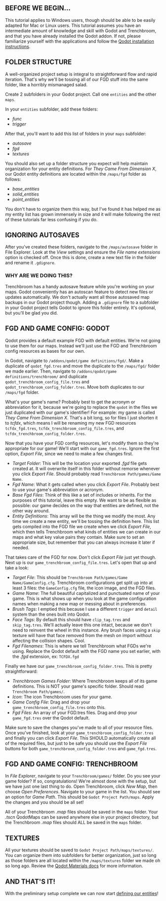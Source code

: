## BEFORE WE BEGIN…
This tutorial applies to Windows users, though should be able to be easily adapted for Mac or Linux users. This tutorial assumes you have an intermediate amount of knowledge and skill with Godot and Trenchbroom, and that you have already installed the Qodot addon. If not, please familiarize yourself with the applications and follow the [Qodot installation instructions](https://qodotplugin.github.io/docs/beginner's-guide-to-qodot/).

## FOLDER STRUCTURE
A well-organized project setup is integral to straightforward flow and rapid iteration. That's why we'll be tossing all of our FGD stuff into the same folder, like a horribly mismanaged salad.

Create 2 subfolders in your Godot project. Call one `entities` and the other `maps`.

In your `entities` subfolder, add these folders:
- _func_
- _trigger_

After that, you'll want to add this list of folders in your `maps` subfolder:
- _autosave_
- _fgd_
- _textures_

You should also set up a folder structure you expect will help maintain organization for your entity definitions. For _They Came From Dimension X_, our Qodot entity definitions are located within the `/maps/fgd` folder as follows:
- _base_entities_
- _solid_entities_
- _point_entities_

You don't have to organize them this way, but I've found it has helped me as my entity list has grown immensely in size and it will make following the rest of these tutorials far less confusing if you do.

## IGNORING AUTOSAVES
After you've created these folders, navigate to the `/maps/autosave` folder in File Explorer. Look at the _View_ settings and ensure the _File name extensions_ option is checked off. Once this is done, create a new text file in the folder and rename it `.gdignore`.

### WHY ARE WE DOING THIS?
Trenchbroom has a handy autosave feature while you're working on your maps. Godot conveniently has an autoscan feature to detect new files or updates automatically. We don't actually want all those autosaved map backups in our Godot project though. Adding a `.gdignore` file to a subfolder in your Godot project tells Godot to ignore this folder entirely. It's optional, but you'll be glad you did.

## FGD AND GAME CONFIG: GODOT
Qodot provides a default example FGD with default entities. We're not going to use them for our maps. Instead we'll just use the FGD and Trenchbroom config resources as bases for our own.

In Godot, navigate to `/addons/qodot/game definitions/fgd/`. Make a duplicate of `qodot_fgd.tres` and move the duplicate to the `/maps/fgd/` folder we made earlier. Then, navigate to `/addons/qodot/game definitions/trenchbroom/` and duplicate `qodot_trenchbroom_config_file.tres` and `qodot_trenchbroom_config_folder.tres`. Move both duplicates to our `/maps/fgd` folder.

What's your game's name? Probably best to get the acronym or abbreviation for it, because we're going to replace the `qodot` in the files we just duplicated with our game's identifier! For example: my game is called _They Came From Dimension X_. That's a bit long, so for files I just shorten it to _tcfdx_, which means I will be renaming my new FGD resources `tcfdx_fgd.tres`, `tcfdx_trenchbroom_config_file.tres`, and `tcfdx_trenchbroom_config_folder.tres`.

Now that you have your FGD config resources, let's modify them so they're appropriate for our game! We'll start with our `game_fgd.tres`. Ignore the first option, _Export File_, since we need to make a few changes first.
- _Target Folder_: This will be the location your exported _.fgd_ file gets created at. It will overwrite itself in this folder without remorse whenever you click _Export File_. Should probably read `Trenchbroom Path/games/Game Name`.
- _Fgd Name_: What it gets called when you click _Export File_. Probably best to use your game's abbreviation or acronym.
- _Base Fgd Files_: Think of this like a set of includes or inherits. For the purposes of this tutorial, leave this empty. We want to be as flexible as possible: our game decides on the way that entities are defined, not the other way around.
- _Entity Definitions_: This array will be the thing we modify the most. Any time we create a new entity, we'll be tossing the definition here. This list gets compiled into the FGD file we create when we click _Export File_, which then tells Trenchbroom what kinds of entities we can create in our maps and what key value pairs they contain. Make sure to set an appropriate size, but remember that you can always increase it later if needed.

That takes care of the FGD for now. Don't click _Export File_ just yet though. Next up is our `game_trenchbroom_config_file.tres`. Let's open that up and take a look:
- _Target File_: This should be `Trenchbroom Path/games/Game Name/GameConfig.cfg`. Trenchbroom configurations get split up into at least 3 files: the `GameConfig.cfg` file, the icon image, and the FGD files.
- _Game Name_: The full beautiful capitalized and punctuated name of your game. This is what shows up when you look at the game configuration names when making a new map or messing about in preferences.
- _Brush Tags_: I emptied this because I use a different `trigger` and `detail` system than the ones built into Qodot.
- _Face Tags_: By default this should have `clip_tag.tres` and `skip_tag.tres`. We'll actually leave this one intact, because we don't need to reinvent the wheel in this instance. Any brush faces using a `skip` texture will have that face removed from the mesh on import without affecting the collision shapes. Cool.
- _Fgd Filenames_: This is where we tell Trenchbroom what FGDs we're using. Replace the Qodot default with the FGD name you set earlier, with the _.fgd_ extension, ex: `TCFDX.fgd`

Finally we have our `game_trenchbroom_config_folder.tres`. This is pretty straightforward:
- _Trenchbroom Games Folder_: Where Trenchbroom keeps all of its game definitions. This is NOT your game's specific folder. Should read `Trenchbroom Path/games/`.
- _Icon_: The icon Trenchbroom uses for your game.
- _Game Config File_: Drag and drop your `game_trenchbroom_config_file.tres` onto this.
- _Fgd Files_: An array of your FGD.tres files. Drag and drop your `game_fgd.tres` over the Qodot default.

Make sure to save the changes you've made to all of your resource files. Once you've finished, look at your `game_trenchbroom_config_folder.tres` and finally you can click _Export File_. This SHOULD automatically create all of the required files, but just to be safe you should use the _Export File_ buttons for both `game_trenchbroom_config_folder.tres` and `game_fgd.tres`.

## FGD AND GAME CONFIG: TRENCHBROOM
In _File Explorer_, navigate to your `Trenchbroom/games/` folder. Do you see your game folder? If so, congratulations! We're almost done with the setup, but we have just one last thing to do. Open Trenchbroom, click _New Map_, then choose _Open Preferences_. Navigate to your game in the list. You should see an option for _Game Path_. This should be `Godot Project Path/maps`. Apply the changes and you should be all set!

All of your Trenchbroom _.map_ files should be saved in the `maps` folder. Your _.tscn_ QodotMaps can be saved anywhere else in your project directory, but the Trenchbroom _.map_ files should ALL be saved in the `maps` folder.

## TEXTURES
All your textures should be saved to `Godot Project Path/maps/textures/`. You can organize them into subfolders for better organization, just so long as those folders are all located within the `/maps/textures` folder we made oh so long ago. Review the [Qodot Materials docs](https://qodotplugin.github.io/docs/materials.html) for more information.

## AND THAT'S IT!
With the preliminary setup complete we can now start [defining our entities](part-2-what-is-an-entity.md)!
